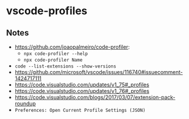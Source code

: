 # vscode-profiles

## Notes

- https://github.com/joaopalmeiro/code-profiler:
  - `npx code-profiler --help`
  - `npx code-profiler Name`
- `code --list-extensions --show-versions`
- https://github.com/microsoft/vscode/issues/116740#issuecomment-1424717111
- https://code.visualstudio.com/updates/v1_75#_profiles
- https://code.visualstudio.com/updates/v1_76#_profiles
- https://code.visualstudio.com/blogs/2017/03/07/extension-pack-roundup
- `Preferences: Open Current Profile Settings (JSON)`
